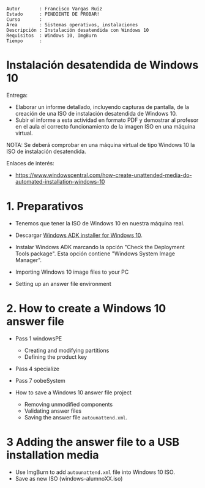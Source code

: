 
```
Autor       : Francisco Vargas Ruiz
Estado      : PENDIENTE DE PROBAR!
Curso       :
Area        : Sistemas operativos, instalaciones
Descripción : Instalación desatendida con Windows 10
Requisitos  : Windows 10, ImgBurn
Tiempo      :
```

# Instalación desatendida de Windows 10

Entrega:
* Elaborar un informe detallado, incluyendo capturas de pantalla, de la creación de una ISO de instalación desatendida de Windows 10.
* Subir el informe a esta actividad en formato PDF y demostrar al profesor en el aula el correcto funcionamiento de la imagen ISO en una máquina virtual.

NOTA: Se deberá comprobar en una máquina virtual de tipo Windows 10 la ISO de instalación desatendida.

Enlaces de interés:
* https://www.windowscentral.com/how-create-unattended-media-do-automated-installation-windows-10

# 1. Preparativos

* Tenemos que tener la ISO de Windows 10 en nuestra máquina real.
* Descargar [Windows ADK installer for Windows 10](https://go.microsoft.com/fwlink/?linkid=873065).
* Instalar Windows ADK marcando la opción "Check the Deployment Tools package". Esta opción contiene "Windows System Image Manager".

* Importing Windows 10 image files to your PC
* Setting up an answer file environment

# 2. How to create a Windows 10 answer file

* Pass 1 windowsPE
    * Creating and modifying partitions
    * Defining the product key
* Pass 4 specialize
* Pass 7 oobeSystem

* How to save a Windows 10 answer file project
    * Removing unmodified components
    * Validating answer files
    * Saving the answer file `autounattend.xml`.

# 3 Adding the answer file to a USB installation media

* Use ImgBurn to add `autounattend.xml` file into Windows 10 ISO.
* Save as new ISO (windows-alumnoXX.iso)
